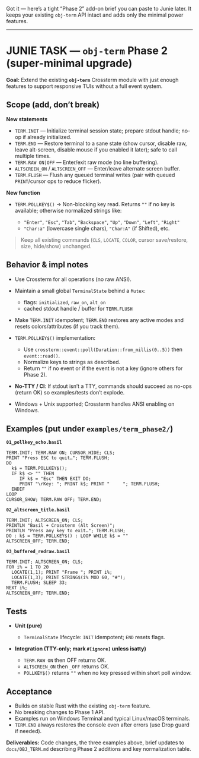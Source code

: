 Got it — here’s a tight “Phase 2” add-on brief you can paste to Junie later. It keeps your existing `obj-term` API intact and adds only the minimal power features.

---

# JUNIE TASK — `obj-term` Phase 2 (super-minimal upgrade)

**Goal:** Extend the existing **`obj-term`** Crossterm module with just enough features to support responsive TUIs without a full event system.

## Scope (add, don’t break)

**New statements**

* `TERM.INIT` — Initialize terminal session state; prepare stdout handle; no-op if already initialized.
* `TERM.END` — Restore terminal to a sane state (show cursor, disable raw, leave alt-screen, disable mouse if you enabled it later); safe to call multiple times.
* `TERM.RAW ON|OFF` — Enter/exit raw mode (no line buffering).
* `ALTSCREEN_ON` / `ALTSCREEN_OFF` — Enter/leave alternate screen buffer.
* `TERM.FLUSH` — Flush any queued terminal writes (pair with queued `PRINT`/cursor ops to reduce flicker).

**New function**

* `TERM.POLLKEY$()` → Non-blocking key read. Returns `""` if no key is available; otherwise normalized strings like:

  * `"Enter"`, `"Esc"`, `"Tab"`, `"Backspace"`, `"Up"`, `"Down"`, `"Left"`, `"Right"`
  * `"Char:a"` (lowercase single chars), `"Char:A"` (if Shifted), etc.

> Keep all existing commands (`CLS`, `LOCATE`, `COLOR`, cursor save/restore, size, hide/show) unchanged.

## Behavior & impl notes

* Use Crossterm for all operations (no raw ANSI).
* Maintain a small global `TerminalState` behind a `Mutex`:

  * flags: `initialized`, `raw_on`, `alt_on`
  * cached stdout handle / buffer for `TERM.FLUSH`
* Make `TERM.INIT` idempotent; `TERM.END` restores any active modes and resets colors/attributes (if you track them).
* `TERM.POLLKEY$()` implementation:

  * Use `crossterm::event::poll(Duration::from_millis(0..5))` then `event::read()`.
  * Normalize keys to strings as described.
  * Return `""` if no event or if the event is not a key (ignore others for Phase 2).
* **No-TTY / CI**: If stdout isn’t a TTY, commands should succeed as no-ops (return OK) so examples/tests don’t explode.
* Windows + Unix supported; Crossterm handles ANSI enabling on Windows.

## Examples (put under `examples/term_phase2/`)

**`01_pollkey_echo.basil`**

```basic
TERM.INIT; TERM.RAW ON; CURSOR_HIDE; CLS;
PRINT "Press ESC to quit…"; TERM.FLUSH;
DO
  k$ = TERM.POLLKEY$();
  IF k$ <> "" THEN
     IF k$ = "Esc" THEN EXIT DO;
     PRINT "\rKey: "; PRINT k$; PRINT "     "; TERM.FLUSH;
  ENDIF
LOOP
CURSOR_SHOW; TERM.RAW OFF; TERM.END;
```

**`02_altscreen_title.basil`**

```basic
TERM.INIT; ALTSCREEN_ON; CLS;
PRINTLN "Basil + Crossterm (Alt Screen)";
PRINTLN "Press any key to exit…"; TERM.FLUSH;
DO : k$ = TERM.POLLKEY$() : LOOP WHILE k$ = ""
ALTSCREEN_OFF; TERM.END;
```

**`03_buffered_redraw.basil`**

```basic
TERM.INIT; ALTSCREEN_ON; CLS;
FOR i% = 1 TO 20
  LOCATE(1,1); PRINT "Frame "; PRINT i%;
  LOCATE(1,3); PRINT STRING$(i% MOD 60, "#");
  TERM.FLUSH; SLEEP 33;
NEXT i%;
ALTSCREEN_OFF; TERM.END;
```

## Tests

* **Unit (pure)**

  * `TerminalState` lifecycle: `INIT` idempotent; `END` resets flags.
* **Integration (TTY-only; mark `#[ignore]` unless isatty)**

  * `TERM.RAW ON` then OFF returns OK.
  * `ALTSCREEN_ON` then `_OFF` returns OK.
  * `POLLKEY$()` returns `""` when no key pressed within short poll window.

## Acceptance

* Builds on stable Rust with the existing `obj-term` feature.
* No breaking changes to Phase 1 API.
* Examples run on Windows Terminal and typical Linux/macOS terminals.
* `TERM.END` always restores the console even after errors (use Drop guard if needed).

**Deliverables:** Code changes, the three examples above, brief updates to `docs/OBJ_TERM.md` describing Phase 2 additions and key normalization table.
